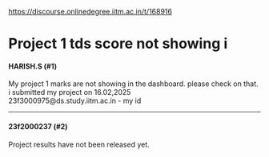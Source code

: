 https://discourse.onlinedegree.iitm.ac.in/t/168916

<html><head><meta charset='utf-8'><title>Project 1 tds score not showing i</title></head><body>
<h1>Project 1 tds score not showing i</h1>
<h4>HARISH.S (#1)</h4>
<p>My project 1 marks are not showing in the dashboard. please check on that. i submitted my project on 16.02,2025<br/>
23f3000975@ds.study.iitm.ac.in  - my id</p><hr>

<h4>23f2000237 (#2)</h4>
<p>Project results have not been released yet.